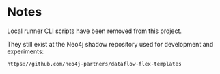 # Notes

Local runner CLI scripts have been removed from this project. 

They still exist at the Neo4j shadow repository used for development and experiments:

    https://github.com/neo4j-partners/dataflow-flex-templates


